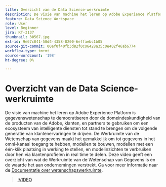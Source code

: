 ```yaml
---
title: Overzicht van de Data Science-werkruimte
description: De visie van machine het leren op Adobe Experience Platform is gegevenswetenschap te democratiseren door de domeindeskundigheid van de producten van de Adobe, klanten, en partners te gebruiken om een ecosysteem van intelligente diensten tot stand te brengen om de volgende generatie van klantenervaringen te drijven. De Werkruimte van de Wetenschap van gegevens maakt het gemakkelijk om tot gegevens in het omni-kanaal toegang te hebben, modellen te bouwen, modellen met een één-klik plaatsing in werking te stellen, en modelinzichten te verbruiken door hen via klantenprofielen in real time te delen. Deze video geeft een overzicht van wat de Werkruimte van de Wetenschap van Gegevens is en de waarde het aan ondernemingen verstrekt.
feature: Data Science Workspace
role: User
level: Beginner
jira: KT-3137
thumbnail: 30567.jpg
exl-id: 9e67c041-50d4-4358-8200-6effaebc1b05
source-git-commit: 00ef0f40fb3d82f0c06428a35c0e402f46ab6774
workflow-type: tm+mt
source-wordcount: '198'
ht-degree: 0%

---
```


# Overzicht van de Data Science-werkruimte

De visie van machine het leren op Adobe Experience Platform is gegevenswetenschap te democratiseren door de domeindeskundigheid van de producten van de Adobe, klanten, en partners te gebruiken om een ecosysteem van intelligente diensten tot stand te brengen om de volgende generatie van klantenervaringen te drijven. De Werkruimte van de Wetenschap van gegevens maakt het gemakkelijk om tot gegevens in het omni-kanaal toegang te hebben, modellen te bouwen, modellen met een één-klik plaatsing in werking te stellen, en modelinzichten te verbruiken door hen via klantenprofielen in real time te delen. Deze video geeft een overzicht van wat de Werkruimte van de Wetenschap van Gegevens is en de waarde het aan ondernemingen verstrekt. Ga voor meer informatie naar de [Documentatie over wetenschapswerkruimte](https://experienceleague.adobe.com/docs/experience-platform/data-science-workspace/home.html).

>[!VIDEO](https://video.tv.adobe.com/v/30567?learn=on)
